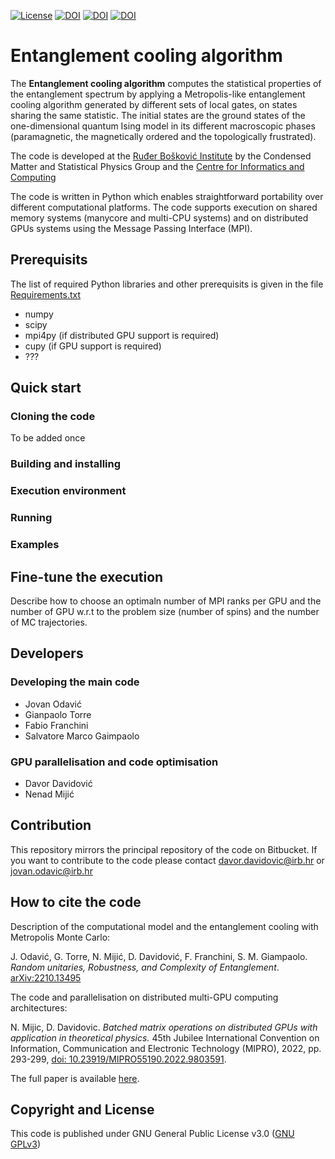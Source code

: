 [![License](https://img.shields.io/badge/License-GNU%20GPLv3-green)](./LICENSE) [![DOI](https://zenodo.org/badge/349075288.svg)](https://zenodo.org/record/7252232#.Y7yNv6fMJhG) [![DOI](https://img.shields.io/badge/DOI-10.1145%2F3313828%20-orange)](https://doi.org/10.48550/arXiv.2210.13495) [![DOI](https://img.shields.io/badge/DOI-10.1002%2Fcpe.3394%20-orange)](http://dx.doi.org/10.23919/mipro55190.2022.9803591)

# Entanglement cooling algorithm

The **Entanglement cooling algorithm** computes the statistical properties of the entanglement spectrum by applying a Metropolis-like entanglement cooling algorithm generated by different sets of local gates, on states sharing the same statistic. The initial states are the ground states of the one-dimensional quantum Ising model in its different macroscopic phases (paramagnetic, the magnetically ordered and the topologically frustrated).

The code is developed at the [Ruđer Bošković Institute](https://www.irb.hr/) by the Condensed Matter and Statistical Physics Group and the [Centre for Informatics and Computing](https://cir.com.hr/)

The code is written in Python which enables straightforward portability over different computational platforms. The code supports execution on shared memory systems (manycore and multi-CPU systems) and on distributed GPUs systems using the Message Passing Interface (MPI).

## Prerequisits

The list of required Python libraries and other prerequisits is given in the file [Requirements.txt](./Requirements.txt)

- numpy
- scipy
- mpi4py (if distributed GPU support is required)
- cupy (if GPU support is required)
- ???

## Quick start

### Cloning the code

To be added once 

### Building and installing

### Execution environment

### Running

### Examples

## Fine-tune the execution

Describe how to choose an optimaln number of MPI ranks per GPU and the number of GPU w.r.t to the problem size (number of spins) and the number of MC trajectories.

## Developers

### Developing the main code

- Jovan Odavić 
- Gianpaolo Torre
- Fabio Franchini
- Salvatore Marco Gaimpaolo

### GPU parallelisation and code optimisation

- Davor Davidović
- Nenad Mijić

## Contribution

This repository mirrors the principal repository of the code on Bitbucket. If you want to contribute to the code please contact davor.davidovic@irb.hr or jovan.odavic@irb.hr

## How to cite the code

Description of the computational model and the entanglement cooling with Metropolis Monte Carlo:

J. Odavić, G. Torre, N. Mijić, D. Davidović, F. Franchini, S. M. Giampaolo.  *Random unitaries, Robustness, and Complexity of Entanglement*. [arXiv:2210.13495](https://doi.org/10.48550/arXiv.2210.13495)

The code and parallelisation on distributed multi-GPU computing architectures:

N. Mijic, D. Davidovic. *Batched matrix operations on distributed GPUs with application in theoretical physics.* 45th Jubilee International Convention on Information, Communication and Electronic Technology (MIPRO), 2022, pp. 293-299, [doi: 10.23919/MIPRO55190.2022.9803591](http://dx.doi.org/10.23919/mipro55190.2022.9803591).


The full paper is available [here](http://fulir.irb.hr/7514/).

## Copyright and License

This code is published under GNU General Public License v3.0 ([GNU GPLv3](./LICENSE))